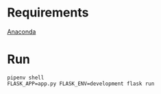 # Requirements
[Anaconda](https://www.anaconda.com/products/individual)

# Run
```
pipenv shell
FLASK_APP=app.py FLASK_ENV=development flask run
```